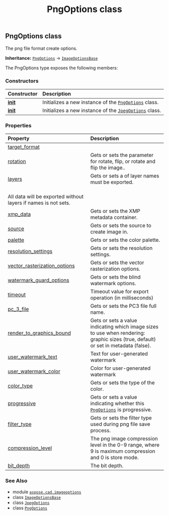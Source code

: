 ﻿---
title: PngOptions class
second_title: Aspose.CAD for Python via .NET API References
description: 
type: docs
weight: 300
url: /python-net/aspose.cad.imageoptions/pngoptions/
is_root: false
---

## PngOptions class

The png file format create options.



**Inheritance:** [`PngOptions`](/cad/python-net/aspose.cad.imageoptions/pngoptions) → 
[`ImageOptionsBase`](/cad/python-net/aspose.cad.imageoptions/imageoptionsbase)



The PngOptions type exposes the following members:

### Constructors
| Constructor | Description |
| :- | :- |
| [__init__](/cad/python-net/aspose.cad.imageoptions/pngoptions/__init__/#) | Initializes a new instance of the [`PngOptions`](/cad/python-net/aspose.cad.imageoptions/pngoptions) class. |
| [__init__](/cad/python-net/aspose.cad.imageoptions/pngoptions/__init__/#aspose.cad.imageoptions.PngOptions) | Initializes a new instance of the [`JpegOptions`](/cad/python-net/aspose.cad.imageoptions/jpegoptions) class. |


### Properties
| Property | Description |
| :- | :- |
| [target_format](/cad/python-net/aspose.cad.imageoptions/pngoptions/target_format) |  |
| [rotation](/cad/python-net/aspose.cad.imageoptions/pngoptions/rotation) | Gets or sets the parameter for rotate, flip, or rotate and flip the image.. |
| [layers](/cad/python-net/aspose.cad.imageoptions/pngoptions/layers) | Gets or sets a of layer names must be exported.<br/>All data will be exported without layers if names is not sets. |
| [xmp_data](/cad/python-net/aspose.cad.imageoptions/pngoptions/xmp_data) | Gets or sets the XMP metadata container. |
| [source](/cad/python-net/aspose.cad.imageoptions/pngoptions/source) | Gets or sets the source to create image in. |
| [palette](/cad/python-net/aspose.cad.imageoptions/pngoptions/palette) | Gets or sets the color palette. |
| [resolution_settings](/cad/python-net/aspose.cad.imageoptions/pngoptions/resolution_settings) | Gets or sets the resolution settings. |
| [vector_rasterization_options](/cad/python-net/aspose.cad.imageoptions/pngoptions/vector_rasterization_options) | Gets or sets the vector rasterization options. |
| [watermark_guard_options](/cad/python-net/aspose.cad.imageoptions/pngoptions/watermark_guard_options) | Gets or sets the blind watermark options. |
| [timeout](/cad/python-net/aspose.cad.imageoptions/pngoptions/timeout) | Timeout value for export operation (in milliseconds) |
| [pc_3_file](/cad/python-net/aspose.cad.imageoptions/pngoptions/pc_3_file) | Gets or sets the PC3 file full name. |
| [render_to_graphics_bound](/cad/python-net/aspose.cad.imageoptions/pngoptions/render_to_graphics_bound) | Gets or sets a value indicating which image sizes to use when rendering: graphic sizes (true, default) or set in metadata (false). |
| [user_watermark_text](/cad/python-net/aspose.cad.imageoptions/pngoptions/user_watermark_text) | Text for user-generated watermark |
| [user_watermark_color](/cad/python-net/aspose.cad.imageoptions/pngoptions/user_watermark_color) | Color for user-generated watermark |
| [color_type](/cad/python-net/aspose.cad.imageoptions/pngoptions/color_type) | Gets or sets the type of the color. |
| [progressive](/cad/python-net/aspose.cad.imageoptions/pngoptions/progressive) | Gets or sets a value indicating whether this [`PngOptions`](/cad/python-net/aspose.cad.imageoptions/pngoptions) is progressive. |
| [filter_type](/cad/python-net/aspose.cad.imageoptions/pngoptions/filter_type) | Gets or sets the filter type used during png file save process. |
| [compression_level](/cad/python-net/aspose.cad.imageoptions/pngoptions/compression_level) | The png image compression level in the 0-9 range, where 9 is maximum compression and 0 is store mode. |
| [bit_depth](/cad/python-net/aspose.cad.imageoptions/pngoptions/bit_depth) | The bit depth. |



### See Also
* module [`aspose.cad.imageoptions`](..)
* class [`ImageOptionsBase`](/cad/python-net/aspose.cad.imageoptions/imageoptionsbase)
* class [`JpegOptions`](/cad/python-net/aspose.cad.imageoptions/jpegoptions)
* class [`PngOptions`](/cad/python-net/aspose.cad.imageoptions/pngoptions)
